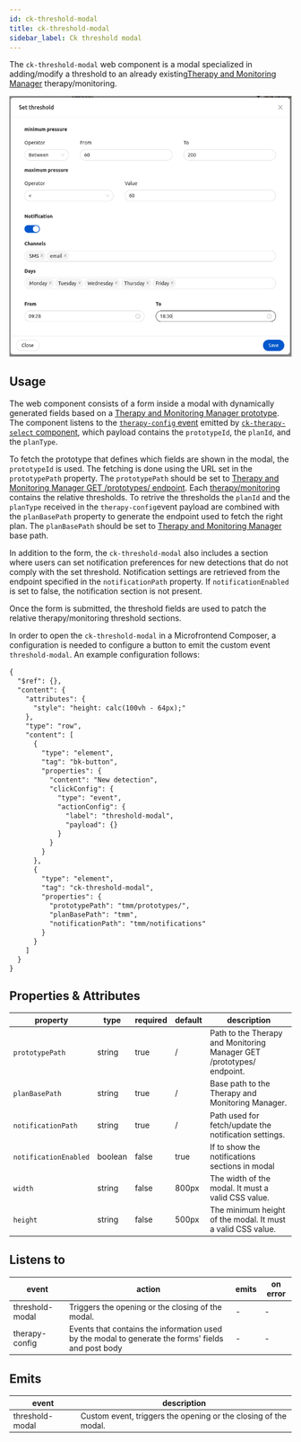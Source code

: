 ```yaml
---
id: ck-threshold-modal
title: ck-threshold-modal
sidebar_label: Ck threshold modal
---
```


<!--
WARNING: this file was automatically generated by Mia-Platform Doc Aggregator.
DO NOT MODIFY IT BY HAND.
Instead, modify the source file and run the aggregator to regenerate this file.
-->

The `ck-threshold-modal` web component is a modal specialized in adding/modify a threshold to an already existing[Therapy and Monitoring Manager](../../runtime_suite/therapy-and-monitoring-manager/overview) therapy/monitoring.

![ck-threshold-modal](../img/ck-threshold-modal.png)
## Usage

The web component consists of a form inside a modal with dynamically generated fields based on a [Therapy and Monitoring Manager prototype](../../runtime_suite/therapy-and-monitoring-manager/overview#prototypes). The component listens to the  [`therapy-config` event](../30_events.md#therapyconfig) emitted by [`ck-therapy-select` component](40_ck-therapy-select.md), which payload contains the `prototypeId`, the `planId`, and the `planType`. 

To fetch the prototype that defines which fields are shown in the modal, the `prototypeId` is used. The fetching is done using the URL set in the `prototypePath` property. The `prototypePath` should be set to [Therapy and Monitoring Manager GET /prototypes/ endpoint](../../therapy-and-monitoring-manager/usage#get-prototypes). 
Each [therapy/monitoring](../../runtime_suite/therapy-and-monitoring-manager/overview#therapies) contains the relative thresholds. To retrive the thresholds the `planId` and the `planType` received in the `therapy-config`event payload are combined with the `planBasePath` property to generate the endpoint used to fetch the right plan. The `planBasePath` should be set to [Therapy and Monitoring Manager](../../runtime_suite/therapy-and-monitoring-manager/overview) base path.

In addition to the form, the `ck-threshold-modal` also includes a section where users can set notification preferences for new detections that do not comply with the set threshold. Notification settings are retrieved from the endpoint specified in the `notificationPath` property. If `notificationEnabled` is set to false, the notification section is not present.

Once the form is submitted, the threshold fields are used to patch the relative therapy/monitoring threshold sections.

In order to open the `ck-threshold-modal` in a Microfrontend Composer, a configuration is needed to configure a button to emit the custom event `threshold-modal`. An example configuration follows: 

```
{
  "$ref": {},
  "content": {
    "attributes": {
      "style": "height: calc(100vh - 64px);"
    },
    "type": "row",
    "content": [
      {
        "type": "element",
        "tag": "bk-button",
        "properties": {
          "content": "New detection",
          "clickConfig": {
            "type": "event",
            "actionConfig": {
              "label": "threshold-modal",
              "payload": {}
            }
          }
        }
      },
      {
        "type": "element",
        "tag": "ck-threshold-modal",
        "properties": {
          "prototypePath": "tmm/prototypes/",
          "planBasePath": "tmm",
          "notificationPath": "tmm/notifications"
        }
      }
    ]
  }
}
```

## Properties & Attributes

| property | type | required | default | description |
|----------|------|----------|---------|-------------|
|`prototypePath`| string | true | / | Path to the Therapy and Monitoring Manager GET /prototypes/ endpoint. |
|`planBasePath`| string | true | / | Base path to the Therapy and Monitoring Manager. |
|`notificationPath`| string | true | / | Path used for fetch/update the notification settings. |
|`notificationEnabled`| boolean | false | true | If to show the notifications sections in modal |
|`width`| string | false | 800px | The width of the modal. It must a valid CSS value. |
|`height`| string | false | 500px | The minimum height of the modal. It must a valid CSS value. |

## Listens to

| event | action | emits | on error |
|-------|--------|-------|----------|
|threshold-modal| Triggers the opening or the closing of the modal. | - | - |
|therapy-config| Events that contains the information used by the modal to generate the forms' fields and post body | - | - |

## Emits

| event | description |
|-------|-------------|
|threshold-modal| Custom event, triggers the opening or the closing of the modal. |
